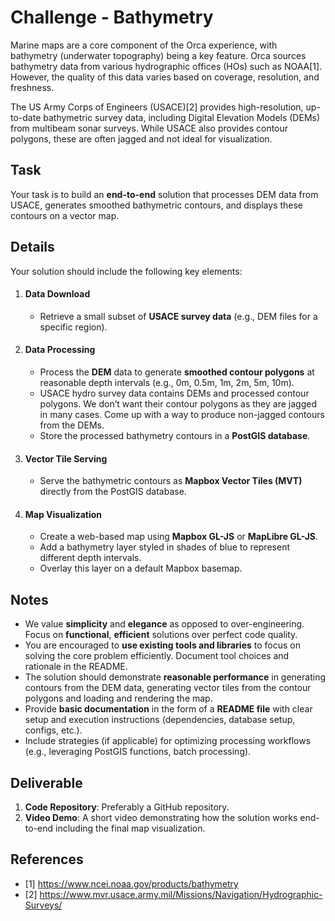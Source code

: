 Challenge - Bathymetry
=====

Marine maps are a core component of the Orca experience, with bathymetry (underwater topography) being a key feature. Orca sources bathymetry data from various hydrographic offices (HOs) such as NOAA[1]. However, the quality of this data varies based on coverage, resolution, and freshness.

The US Army Corps of Engineers (USACE)[2] provides high-resolution, up-to-date bathymetric survey data, including Digital Elevation Models (DEMs) from multibeam sonar surveys. While USACE also provides contour polygons, these are often jagged and not ideal for visualization.


Task
-----

Your task is to build an **end-to-end** solution that processes DEM data from USACE, generates smoothed bathymetric contours, and displays these contours on a vector map.


Details
-----

Your solution should include the following key elements:

1. #### Data Download
   - Retrieve a small subset of **USACE survey data** (e.g., DEM files for a specific region).

2. #### Data Processing
   - Process the **DEM** data to generate **smoothed contour polygons** at reasonable depth intervals (e.g., 0m, 0.5m, 1m, 2m, 5m, 10m).
   - USACE hydro survey data contains DEMs and processed contour polygons. We don’t want their contour polygons as they are jagged in many cases. Come up with a way to produce non-jagged contours from the DEMs.
   - Store the processed bathymetry contours in a **PostGIS database**.

3. #### Vector Tile Serving

   - Serve the bathymetric contours as **Mapbox Vector Tiles (MVT)** directly from the PostGIS database.

4. #### Map Visualization

   - Create a web-based map using **Mapbox GL-JS** or **MapLibre GL-JS**.
   - Add a bathymetry layer styled in shades of blue to represent different depth intervals.
   - Overlay this layer on a default Mapbox basemap.


Notes
-----
- We value **simplicity** and **elegance** as opposed to over-engineering. Focus on **functional**, **efficient** solutions over perfect code quality.
- You are encouraged to **use existing tools and libraries** to focus on solving the core problem efficiently. Document tool choices and rationale in the README.
- The solution should demonstrate **reasonable performance** in generating contours from the DEM data, generating vector tiles from the contour polygons and loading and rendering the map.
- Provide **basic documentation** in the form of a **README file** with clear setup and execution instructions (dependencies, database setup, configs, etc.).
- Include strategies (if applicable) for optimizing processing workflows (e.g., leveraging PostGIS functions, batch processing).


Deliverable
-----
1. **Code Repository**: Preferably a GitHub repository.
2. **Video Demo**: A short video demonstrating how the solution works end-to-end including the final map visualization.


References
-----

- [1] https://www.ncei.noaa.gov/products/bathymetry
- [2] https://www.mvr.usace.army.mil/Missions/Navigation/Hydrographic-Surveys/
